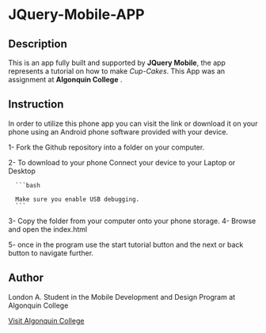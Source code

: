 # JQuery-Mobile-APP

## Description

This is an app fully built and supported by **JQuery Mobile**, the app represents a tutorial
on how to make _Cup-Cakes_. This App was an assignment at **Algonquin College** .

## Instruction

In order to utilize this phone app you can visit the link or download it on your phone using an
Android phone software provided with your device. 
 

1- Fork the Github repository into a folder on your computer.

2- To download to your phone Connect your device to your Laptop or Desktop
      
      ```bash
      
      Make sure you enable USB debugging.
      ```

3- Copy the folder from your computer onto your phone storage. 
4- Browse and open the index.html

5- once in the program use the start tutorial button and the next or back button to navigate further.  

## Author

London A. Student in the Mobile Development and Design Program at Algonquin College

[Visit Algonquin College](www.algonquincollege.com)

